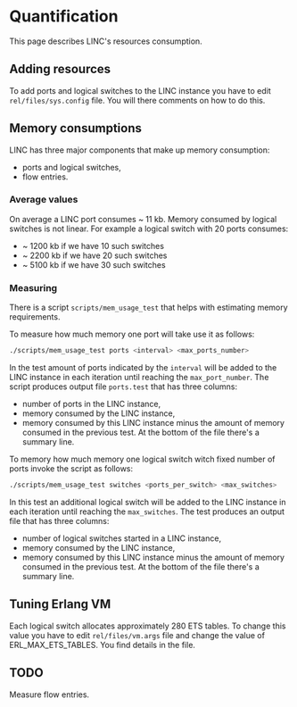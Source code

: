 # Quantification #
This page describes LINC's resources consumption.

## Adding resources  ##
To add ports and logical switches to the LINC instance you have to edit `rel/files/sys.config` file. You will there comments on how to do this.

## Memory consumptions ##
LINC has three major components that make up memory consumption:
* ports and logical switches,
* flow entries.

### Average values ###
On average a LINC port consumes ~ 11 kb.
Memory consumed by logical switches is not linear. For example a logical switch with 20 ports consumes:
* ~ 1200 kb if we have 10 such switches
* ~ 2200 kb if we have 20 such switches
* ~ 5100 kb if we have 30 such switches

### Measuring ###
There is a script `scripts/mem_usage_test` that helps with estimating memory requirements.

To measure how much memory one port will take use it as follows:
```bash
./scripts/mem_usage_test ports <interval> <max_ports_number>
```
In the test amount of ports indicated by the `interval` will be added to the LINC instance in each iteration until reaching the `max_port_number`. The script produces output file `ports.test` that has three columns:
* number of ports in the LINC instance,
* memory consumed by the LINC instance,
* memory consumed by this LINC instance minus the amount of memory consumed in the previous test.
At the bottom of the file there's a summary line.

To memory how much memory one logical switch witch fixed number of ports invoke the script as follows:

```bash
./scripts/mem_usage_test switches <ports_per_switch> <max_switches>
```
In this test an additional logical switch will be added to the LINC instance in each iteration until reaching the `max_switches`. The test produces an output file that has three columns:
* number of logical switches started in a LINC instance,
* memory consumed by the LINC instance,
* memory consumed by this LINC instance minus the amount of memory consumed in the previous test.
At the bottom of the file there's a summary line.

## Tuning Erlang VM  ##
Each logical switch allocates approximately 280 ETS tables. To change this value you have to edit `rel/files/vm.args` file and change the value of ERL_MAX_ETS_TABLES. You find details in the file.

## TODO  ##
Measure flow entries.
